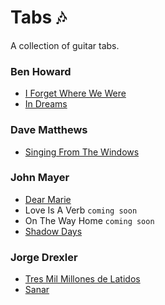 # Tabs 🎶

A collection of guitar tabs.

### Ben Howard

- [I Forget Where We Were](./ben-howard/i-forget-where-we-were.md)
- [In Dreams](./ben-howard/in-dreams.md)

### Dave Matthews

- [Singing From The Windows](./dave-matthews/windows.md)

### John Mayer

- [Dear Marie](./john-mayer/dear-marie.md)
- Love Is A Verb `coming soon`
- On The Way Home `coming soon`
- [Shadow Days](./john-mayer/shadow-days.md)

### Jorge Drexler

- [Tres Mil Millones de Latidos](./jorge-drexler/tres-mil-millones-de-latidos.md)
- [Sanar](./jorge-drexler/sanar.md)
